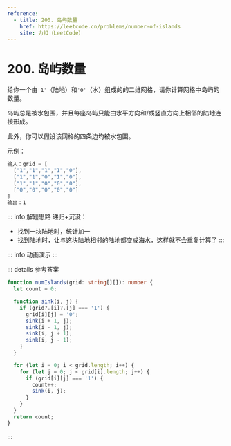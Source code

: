 ```yaml
---
reference:
  - title: 200. 岛屿数量
    href: https://leetcode.cn/problems/number-of-islands
    site: 力扣（LeetCode）
---
```


# 200. 岛屿数量

给你一个由`'1'`（陆地）和`'0'`（水）组成的的二维网格，请你计算网格中岛屿的数量。

岛屿总是被水包围，并且每座岛屿只能由水平方向和/或竖直方向上相邻的陆地连接形成。

此外，你可以假设该网格的四条边均被水包围。

示例：

```js
输入：grid = [
  ["1","1","1","1","0"],
  ["1","1","0","1","0"],
  ["1","1","0","0","0"],
  ["0","0","0","0","0"]
]
输出：1
```

::: info 解题思路
递归+沉没：

- 找到一块陆地时，统计加一
- 找到陆地时，让与这块陆地相邻的陆地都变成海水，这样就不会重复计算了
:::

<script setup>
import Demo from './demos/200.vue';
</script>

::: info 动画演示
<Demo />
:::

::: details 参考答案
```ts
function numIslands(grid: string[][]): number {
  let count = 0;

  function sink(i, j) {
    if (grid?.[i]?.[j] === '1') {
      grid[i][j] = '0';
      sink(i + 1, j);
      sink(i - 1, j);
      sink(i, j + 1);
      sink(i, j - 1);
    }
  }

  for (let i = 0; i < grid.length; i++) {
    for (let j = 0; j < grid[i].length; j++) {
      if (grid[i][j] === '1') {
        count++;
        sink(i, j);
      }
    }
  }
  return count;
}
```
:::
